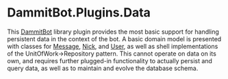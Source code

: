 # DammitBot.Plugins.Data

This [DammitBot](../DammitBot.Core/README.md) library plugin provides the most basic support for handling
persistent data in the context of the bot.  A basic domain model is presented with classes for
[Message](Data/Models/Message.cs), [Nick](Data/Models/Nick.cs), and [User](Data/Models/User.cs), as well
as shell implementations of the UnitOfWork->Repository pattern.  This cannot operate on data on its own,
and requires further plugged-in functionality to actually persist and query data, as well as to maintain
and evolve the database schema.
